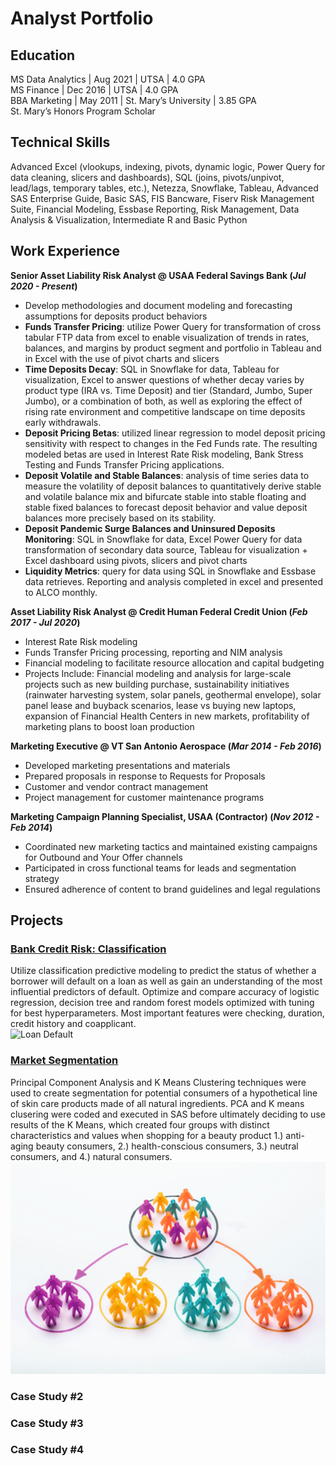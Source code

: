 # Analyst Portfolio

## Education
MS Data Analytics | Aug 2021 | UTSA | 4.0 GPA  
MS Finance | Dec 2016 | UTSA | 4.0 GPA  
BBA Marketing | May 2011 | St. Mary’s University | 3.85 GPA  
St. Mary’s Honors Program Scholar  

## Technical Skills  
Advanced Excel (vlookups, indexing, pivots, dynamic logic, Power Query for data cleaning, slicers and dashboards), SQL (joins, pivots/unpivot, lead/lags, temporary tables, etc.), Netezza, Snowflake, Tableau, Advanced SAS Enterprise Guide, Basic SAS, FIS Bancware, Fiserv Risk Management Suite, Financial Modeling, Essbase Reporting, Risk Management, Data Analysis & Visualization, Intermediate R and Basic Python

## Work Experience
**Senior Asset Liability Risk Analyst @ USAA Federal Savings Bank (_Jul 2020 - Present_)**
- Develop methodologies and document modeling and forecasting assumptions for deposits product behaviors
- **Funds Transfer Pricing**: utilize Power Query for transformation of cross tabular FTP data from excel to enable visualization of trends in rates, balances, and margins by product segment and portfolio in Tableau and in Excel with the use of pivot charts and slicers
- **Time Deposits Decay**: SQL in Snowflake for data, Tableau for visualization, Excel to answer questions of whether decay varies by product type (IRA vs. Time Deposit) and tier (Standard, Jumbo, Super Jumbo), or a combination of both, as well as exploring the effect of rising rate environment and competitive landscape on time deposits early withdrawals.
- **Deposit Pricing Betas**: utilized linear regression to model deposit pricing sensitivity with respect to changes in the Fed Funds rate. The resulting modeled betas are used in Interest Rate Risk modeling, Bank Stress Testing and Funds Transfer Pricing applications. 
- **Deposit Volatile and Stable Balances**: analysis of time series data to measure the volatility of deposit balances to quantitatively derive stable and volatile balance mix and bifurcate stable into stable floating and stable fixed balances to forecast deposit behavior and value deposit balances more precisely based on its stability. 
- **Deposit Pandemic Surge Balances and Uninsured Deposits Monitoring**: SQL in Snowflake for data, Excel Power Query for data transformation of secondary data source, Tableau for visualization + Excel dashboard using pivots, slicers and pivot charts
- **Liquidity Metrics**: query for data using SQL in Snowflake and Essbase data retrieves. Reporting and analysis completed in excel and presented to ALCO monthly.

**Asset Liability Risk Analyst @ Credit Human Federal Credit Union (_Feb 2017 - Jul 2020_)**
- Interest Rate Risk modeling
- Funds Transfer Pricing processing, reporting and NIM analysis
- Financial modeling to facilitate resource allocation and capital budgeting
- Projects Include: Financial modeling and analysis for large-scale projects such as new building purchase, sustainability initiatives (rainwater harvesting system, solar panels, geothermal envelope), solar panel lease and buyback scenarios, lease vs buying new laptops, expansion of Financial Health Centers in new markets, profitability of marketing plans to boost loan production

**Marketing Executive @ VT San Antonio Aerospace (_Mar 2014 - Feb 2016_)**
- Developed marketing presentations and materials
-	Prepared proposals in response to Requests for Proposals
-	Customer and vendor contract management
-	Project management for customer maintenance programs

**Marketing Campaign Planning Specialist, USAA (Contractor) (_Nov 2012 - Feb 2014_)**
-	Coordinated new marketing tactics and maintained existing campaigns for Outbound and Your Offer channels
-	Participated in cross functional teams for leads and segmentation strategy 
-	Ensured adherence of content to brand guidelines and legal regulations


## Projects
### [Bank Credit Risk: Classification](https://github.com/brandinicole210/bank-credit-risk)  
Utilize classification predictive modeling to predict the status of whether a borrower will default on a loan as well as gain an understanding of the most influential predictors of default. Optimize and compare accuracy of logistic regression, decision tree and random forest models optimized with tuning for best hyperparameters. Most important features were checking, duration, credit history and coapplicant.   
![Loan Default](/assets/img/loan_default.jpeg)

### [Market Segmentation](https://github.com/brandinicole210/skin-care-market-segmentation)
Principal Component Analysis and K Means Clustering techniques were used to create segmentation for potential consumers of a hypothetical line of skin care products made of all natural ingredients. PCA and K means clusering were coded and executed in SAS before ultimately deciding to use results of the K Means, which created four groups with distinct characteristics and values when shopping for a beauty product 1.) anti-aging beauty consumers, 2.) health-conscious consumers, 3.) neutral consumers, and 4.) natural consumers.  
![Market_Segmentation](/assets/img/market_segmentation.jpeg)

### Case Study #2

### Case Study #3

### Case Study #4
